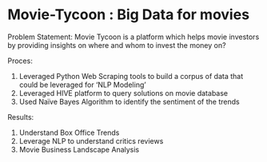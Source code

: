 # Movie-Tycoon : Big Data for movies 
Problem Statement:
Movie Tycoon is a platform which helps movie investors by providing insights on where and whom to invest the money on? 

Proces:

1. Leveraged Python Web Scraping tools to build a corpus of data that could be leveraged for ‘NLP Modeling’
2. Leveraged HIVE platform to query solutions on movie database
3.  Used Naïve Bayes Algorithm to identify the sentiment of the trends

Results:
1. Understand Box Office Trends
2. Leverage NLP to understand critics reviews
3. Movie Business Landscape Analysis 

